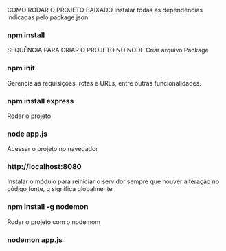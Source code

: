 COMO RODAR O PROJETO BAIXADO
Instalar todas as dependências indicadas pelo package.json
### npm install

SEQUÊNCIA PARA CRIAR O PROJETO NO NODE
Criar arquivo Package
### npm init

Gerencia as requisições, rotas e URLs, entre outras funcionalidades.
### npm install express

Rodar o projeto
### node app.js

Acessar o projeto no navegador
### http://localhost:8080

Instalar o módulo para reiniciar o servidor sempre que houver alteração no código fonte,
g significa globalmente
### npm install -g nodemon

Rodar o projeto com  o nodemom
### nodemon app.js
